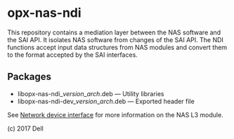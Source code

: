 # opx-nas-ndi
This repository contains a mediation layer between the NAS software and the SAI API. It isolates NAS software from changes of the SAI API. The NDI functions accept input data structures from NAS modules and convert them to the format accepted by the SAI interfaces. 

## Packages
- libopx-nas-ndi\_*version*\_*arch*.deb — Utility libraries  
- libopx-nas-ndi-dev\_*version*\_*arch*.deb — Exported header file  

See [Network device interface](https://github.com/open-switch/opx-docs/wiki/Network-device-interface) for more information on the NAS L3 module.

(c) 2017 Dell
